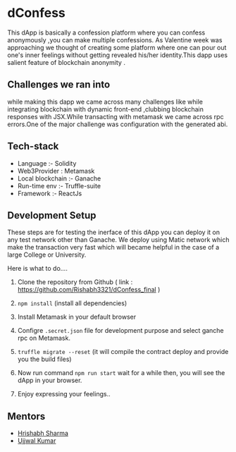 # dConfess

This dApp is basically a confession platform where you can confess anonymously ,you can make multiple confessions.
As Valentine week was approaching we thought of creating some platform where one can pour out one's inner feelings without
getting revealed his/her identity.This dapp uses salient feature of blockchain anonymity .

## Challenges we ran into

while making this dapp we came across many challenges like while integrating blockchain with dynamic front-end ,clubbing
blockchain responses with JSX.While transacting with metamask we came across rpc errors.One of the major challenge was configuration with
the generated abi.

## Tech-stack

- Language :- Solidity
- Web3Provider : Metamask
- Local blockchain :- Ganache
- Run-time env :- Truffle-suite
- Framework :- ReactJs

## Development Setup

These steps are for testing the inerface of this dApp you can deploy it on any test network other than Ganache.
We deploy using Matic network which make the transaction very fast which will became helpful in the case of a large College or University.

Here is what to do....

1. Clone the repository from Github ( link : https://github.com/Rishabh3321/dConfess_final )

2. `npm install` (install all dependencies)

3. Install Metamask in your default browser

4. Configre `.secret.json` file for development purpose and select ganche rpc on Metamask.

5. `truffle migrate --reset` (it will compile the contract deploy and provide you the build files)

6. Now run command `npm run start` wait for a while then, you will see the dApp in your browser.

7. Enjoy expressing your feelings..

## Mentors

- [Hrishabh Sharma](https://github.com/Sharma-Hrishabh)
- [Ujjwal Kumar](https://github.com/Ujjwal0501)
